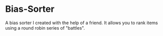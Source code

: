 # Bias-Sorter
 A bias sorter I created with the help of a friend. It allows you to rank items using a round robin series of "battles".
